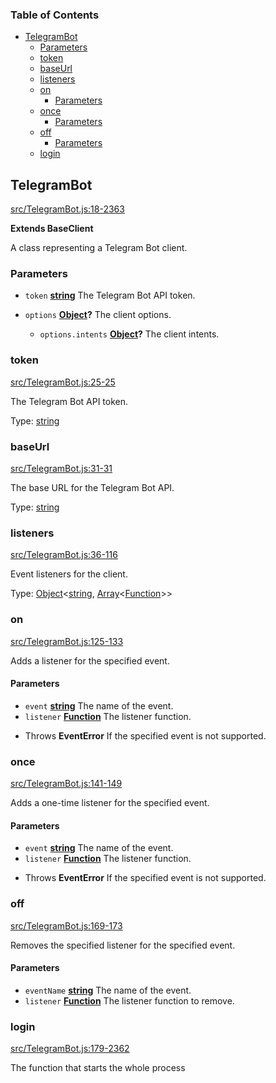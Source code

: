 <!-- Generated by documentation.js. Update this documentation by updating the source code. -->

### Table of Contents

*   [TelegramBot][1]
    *   [Parameters][2]
    *   [token][3]
    *   [baseUrl][4]
    *   [listeners][5]
    *   [on][6]
        *   [Parameters][7]
    *   [once][8]
        *   [Parameters][9]
    *   [off][10]
        *   [Parameters][11]
    *   [login][12]

## TelegramBot

[src/TelegramBot.js:18-2363][13]

**Extends BaseClient**

A class representing a Telegram Bot client.

### Parameters

*   `token` **[string][14]** The Telegram Bot API token.
*   `options` **[Object][15]?** The client options.

    *   `options.intents` **[Object][15]?** The client intents.

### token

[src/TelegramBot.js:25-25][16]

The Telegram Bot API token.

Type: [string][14]

### baseUrl

[src/TelegramBot.js:31-31][17]

The base URL for the Telegram Bot API.

Type: [string][14]

### listeners

[src/TelegramBot.js:36-116][18]

Event listeners for the client.

Type: [Object][15]<[string][14], [Array][19]<[Function][20]>>

### on

[src/TelegramBot.js:125-133][21]

Adds a listener for the specified event.

#### Parameters

*   `event` **[string][14]** The name of the event.
*   `listener` **[Function][20]** The listener function.

<!---->

*   Throws **EventError** If the specified event is not supported.

### once

[src/TelegramBot.js:141-149][22]

Adds a one-time listener for the specified event.

#### Parameters

*   `event` **[string][14]** The name of the event.
*   `listener` **[Function][20]** The listener function.

<!---->

*   Throws **EventError** If the specified event is not supported.

### off

[src/TelegramBot.js:169-173][23]

Removes the specified listener for the specified event.

#### Parameters

*   `eventName` **[string][14]** The name of the event.
*   `listener` **[Function][20]** The listener function to remove.

### login

[src/TelegramBot.js:179-2362][24]

The function that starts the whole process

[1]: #telegrambot

[2]: #parameters

[3]: #token

[4]: #baseurl

[5]: #listeners

[6]: #on

[7]: #parameters-1

[8]: #once

[9]: #parameters-2

[10]: #off

[11]: #parameters-3

[12]: #login

[13]: https://github.com/Sempai-07/Telegramsjs/blob/00d22b191eea4c7a8fa46e22a4e14ba058b0b4ba/src/TelegramBot.js#L18-L2363 "Source code on GitHub"

[14]: https://developer.mozilla.org/docs/Web/JavaScript/Reference/Global_Objects/String

[15]: https://developer.mozilla.org/docs/Web/JavaScript/Reference/Global_Objects/Object

[16]: https://github.com/Sempai-07/Telegramsjs/blob/00d22b191eea4c7a8fa46e22a4e14ba058b0b4ba/src/TelegramBot.js#L25-L25 "Source code on GitHub"

[17]: https://github.com/Sempai-07/Telegramsjs/blob/00d22b191eea4c7a8fa46e22a4e14ba058b0b4ba/src/TelegramBot.js#L31-L31 "Source code on GitHub"

[18]: https://github.com/Sempai-07/Telegramsjs/blob/00d22b191eea4c7a8fa46e22a4e14ba058b0b4ba/src/TelegramBot.js#L36-L116 "Source code on GitHub"

[19]: https://developer.mozilla.org/docs/Web/JavaScript/Reference/Global_Objects/Array

[20]: https://developer.mozilla.org/docs/Web/JavaScript/Reference/Statements/function

[21]: https://github.com/Sempai-07/Telegramsjs/blob/00d22b191eea4c7a8fa46e22a4e14ba058b0b4ba/src/TelegramBot.js#L125-L133 "Source code on GitHub"

[22]: https://github.com/Sempai-07/Telegramsjs/blob/00d22b191eea4c7a8fa46e22a4e14ba058b0b4ba/src/TelegramBot.js#L141-L149 "Source code on GitHub"

[23]: https://github.com/Sempai-07/Telegramsjs/blob/00d22b191eea4c7a8fa46e22a4e14ba058b0b4ba/src/TelegramBot.js#L169-L173 "Source code on GitHub"

[24]: https://github.com/Sempai-07/Telegramsjs/blob/00d22b191eea4c7a8fa46e22a4e14ba058b0b4ba/src/TelegramBot.js#L179-L2362 "Source code on GitHub"
